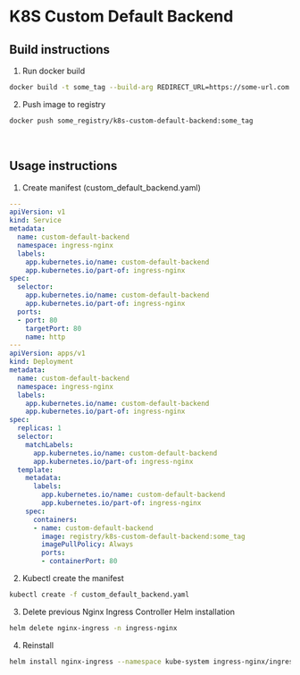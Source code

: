 # K8S Custom Default Backend

## Build instructions

1. Run docker build

```bash
docker build -t some_tag --build-arg REDIRECT_URL=https://some-url.com .
```

2. Push image to registry

```bash
docker push some_registry/k8s-custom-default-backend:some_tag
```

<br/>

## Usage instructions

1. Create manifest (custom_default_backend.yaml)

```yaml
---
apiVersion: v1
kind: Service
metadata:
  name: custom-default-backend
  namespace: ingress-nginx
  labels:
    app.kubernetes.io/name: custom-default-backend
    app.kubernetes.io/part-of: ingress-nginx
spec:
  selector:
    app.kubernetes.io/name: custom-default-backend
    app.kubernetes.io/part-of: ingress-nginx
  ports:
  - port: 80
    targetPort: 80
    name: http
---
apiVersion: apps/v1
kind: Deployment
metadata:
  name: custom-default-backend
  namespace: ingress-nginx
  labels:
    app.kubernetes.io/name: custom-default-backend
    app.kubernetes.io/part-of: ingress-nginx
spec:
  replicas: 1
  selector:
    matchLabels:
      app.kubernetes.io/name: custom-default-backend
      app.kubernetes.io/part-of: ingress-nginx
  template:
    metadata:
      labels:
        app.kubernetes.io/name: custom-default-backend
        app.kubernetes.io/part-of: ingress-nginx
    spec:
      containers:
      - name: custom-default-backend
        image: registry/k8s-custom-default-backend:some_tag
        imagePullPolicy: Always
        ports:
        - containerPort: 80
```

2. Kubectl create the manifest

```bash
kubectl create -f custom_default_backend.yaml
```

3. Delete previous Nginx Ingress Controller Helm installation

```bash
helm delete nginx-ingress -n ingress-nginx
```

4. Reinstall

```bash
helm install nginx-ingress --namespace kube-system ingress-nginx/ingress-nginx --set defaultBackend.enabled=false,controller.defaultBackendService=ingress-nginx/custom-default-backend
```
